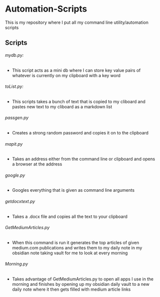 # Automation-Scripts

This is my repository where I put all my command line utility/automation scripts

## Scripts
###### mydb.py:
- This script acts as a mini db where I can store key value pairs of whatever is currently on my clipboard with a key word

###### toList.py:
- This scripts takes a bunch of text that is copied to my cliboard and pastes new text to my cliboard as a markdown list

###### passgen.py
- Creates a strong random password and copies it on to the clipboard

###### mapit.py
- Takes an address either from the command line or clipboard and opens a browser at the address

###### google.py
- Googles everything that is given as command line arguments

###### getdocxtext.py
- Takes a .docx file and copies all the text to your clipboard

###### GetMediumArticles.py
- When this command is run it generates the top articles of given medium.com publications and writes them to my daily note in my obsidian note taking vault for me to look at every morning

###### Morning.py
- Takes advantage of GetMediumArticles.py to open all apps I use in the morning and finishes by opening up my obsidian daily vault to a new daily note where it then gets filled with medium article links